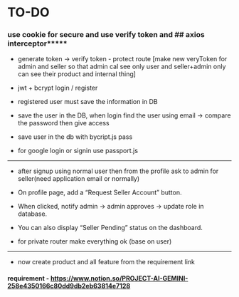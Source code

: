 # TO-DO

### use cookie for secure and use verify token and ## axios interceptor*****

- generate token -> verify token - protect route [make new veryToken for admin and seller so that admin cal see only user and seller+admin only can see their product and internal thing]

- jwt + bcrypt login / register

- registered user must save the information in DB

- save the user in the DB, when login find the user using email -> compare the password then give access

- save user in the db with bycript.js pass

- for google login or signin use passport.js

----------------------------------------

- after signup using normal user then from the profile ask to admin for seller(need application email or normally)

- On profile page, add a “Request Seller Account” button.

- When clicked, notify admin → admin approves → update role in database.

- You can also display “Seller Pending” status on the dashboard.

- for private router make everything ok (base on user)


------------------------------------------

- now create product and all feature from the requirement link


#### requirement - https://www.notion.so/PROJECT-AI-GEMINI-258e4350166c80dd9db2eb63814e7128